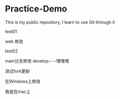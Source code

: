 # Practice-Demo
This is my public repository, I learn to use Git through it



test01

web 修改

test02

main分支修改
develop----嘿嘿嘿

测试fork更新


在Windows上修改

我是在mac上


